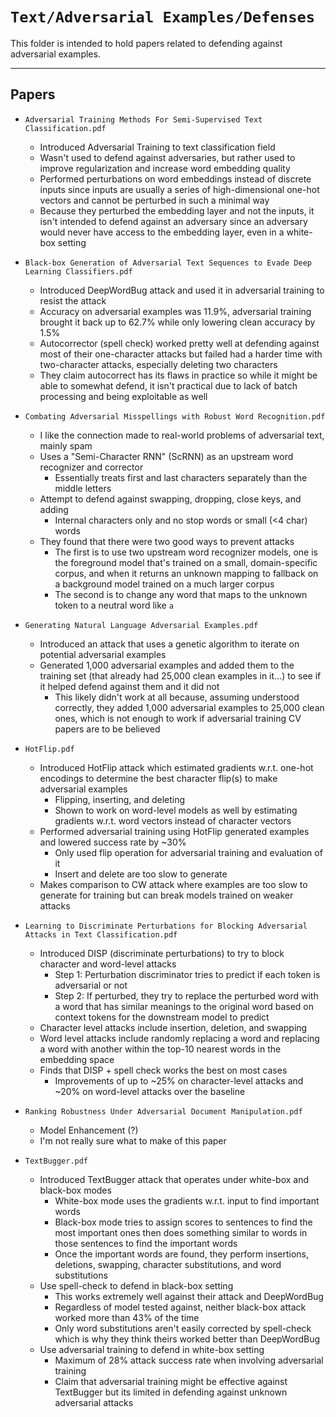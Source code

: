 # `Text/Adversarial Examples/Defenses`

This folder is intended to hold papers related to defending against adversarial examples.

---

## Papers

- `Adversarial Training Methods For Semi-Supervised Text Classification.pdf`

  - Introduced Adversarial Training to text classification field
  - Wasn't used to defend against adversaries, but rather used to improve regularization and increase word embedding quality
  - Performed perturbations on word embeddings instead of discrete inputs since inputs are usually a series of high-dimensional one-hot vectors and cannot be perturbed in such a minimal way
  - Because they perturbed the embedding layer and not the inputs, it isn't intended to defend against an adversary since an adversary would never have access to the embedding layer, even in a white-box setting

- `Black-box Generation of Adversarial Text Sequences to Evade Deep Learning Classifiers.pdf`

  - Introduced DeepWordBug attack and used it in adversarial training to resist the attack
  - Accuracy on adversarial examples was 11.9%, adversarial training brought it back up to 62.7% while only lowering clean accuracy by 1.5%
  - Autocorrector (spell check) worked pretty well at defending against most of their one-character attacks but failed had a harder time with two-character attacks, especially deleting two characters
  - They claim autocorrect has its flaws in practice so while it might be able to somewhat defend, it isn't practical due to lack of batch processing and being exploitable as well

- `Combating Adversarial Misspellings with Robust Word Recognition.pdf`

  - I like the connection made to real-world problems of adversarial text, mainly spam
  - Uses a "Semi-Character RNN" (ScRNN) as an upstream word recognizer and corrector
    - Essentially treats first and last characters separately than the middle letters
  - Attempt to defend against swapping, dropping, close keys, and adding
    - Internal characters only and no stop words or small (<4 char) words
  - They found that there were two good ways to prevent attacks
    - The first is to use two upstream word recognizer models, one is the foreground model that's trained on a small, domain-specific corpus, and when it returns an unknown mapping to fallback on a background model trained on a much larger corpus
    - The second is to change any word that maps to the unknown token to a neutral word like `a`

* `Generating Natural Language Adversarial Examples.pdf`

  - Introduced an attack that uses a genetic algorithm to iterate on potential adversarial examples
  - Generated 1,000 adversarial examples and added them to the training set (that already had 25,000 clean examples in it...) to see if it helped defend against them and it did not
    - This likely didn't work at all because, assuming understood correctly, they added 1,000 adversarial examples to 25,000 clean ones, which is not enough to work if adversarial training CV papers are to be believed

* `HotFlip.pdf`

  - Introduced HotFlip attack which estimated gradients w.r.t. one-hot encodings to determine the best character flip(s) to make adversarial examples
    - Flipping, inserting, and deleting
    - Shown to work on word-level models as well by estimating gradients w.r.t. word vectors instead of character vectors
  - Performed adversarial training using HotFlip generated examples and lowered success rate by ~30%
    - Only used flip operation for adversarial training and evaluation of it
    - Insert and delete are too slow to generate
  - Makes comparison to CW attack where examples are too slow to generate for training but can break models trained on weaker attacks

* `Learning to Discriminate Perturbations for Blocking Adversarial Attacks in Text Classification.pdf`

  - Introduced DISP (discriminate perturbations) to try to block character and word-level attacks
    - Step 1: Perturbation discriminator tries to predict if each token is adversarial or not
    - Step 2: If perturbed, they try to replace the perturbed word with a word that has similar meanings to the original word based on context tokens for the downstream model to predict
  - Character level attacks include insertion, deletion, and swapping
  - Word level attacks include randomly replacing a word and replacing a word with another within the top-10 nearest words in the embedding space
  - Finds that DISP + spell check works the best on most cases
    - Improvements of up to ~25% on character-level attacks and ~20% on word-level attacks over the baseline

- `Ranking Robustness Under Adversarial Document Manipulation.pdf`

  - Model Enhancement (?)
  - I'm not really sure what to make of this paper

- `TextBugger.pdf`

  - Introduced TextBugger attack that operates under white-box and black-box modes
    - White-box mode uses the gradients w.r.t. input to find important words
    - Black-box mode tries to assign scores to sentences to find the most important ones then does something similar to words in those sentences to find the important words
    - Once the important words are found, they perform insertions, deletions, swapping, character substitutions, and word substitutions
  - Use spell-check to defend in black-box setting
    - This works extremely well against their attack and DeepWordBug
    - Regardless of model tested against, neither black-box attack worked more than 43% of the time
    - Only word substitutions aren't easily corrected by spell-check which is why they think theirs worked better than DeepWordBug
  - Use adversarial training to defend in white-box setting
    - Maximum of 28% attack success rate when involving adversarial training
    - Claim that adversarial training might be effective against TextBugger but its limited in defending against unknown adversarial attacks
